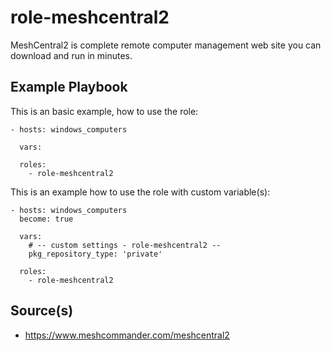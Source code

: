 # role-meshcentral2
MeshCentral2 is complete remote computer management web site you can download and run in minutes.

Example Playbook
----------------

This is an basic example, how to use the role:

    - hosts: windows_computers

      vars:

      roles:
        - role-meshcentral2



This is an example how to use the role with custom variable(s):

    - hosts: windows_computers
      become: true

      vars:
        # -- custom settings - role-meshcentral2 --
        pkg_repository_type: 'private'

      roles:
        - role-meshcentral2


Source(s)
----------------
* https://www.meshcommander.com/meshcentral2

